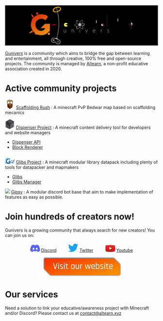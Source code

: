 ![](https://raw.githubusercontent.com/Gunivers/.github/main/profile/img/banner.png)

 [Gunivers](https://raw.githubusercontent.com/Gunivers/.github/main/profile/img/banner.png) is a community which aims to bridge the gap between learning and entertainment, all through creative, 100% free and open-source projects. The community is managed by [Altearn](https://altearn.xyz), a non-profit educative association created in 2020.

# Active community projects

![](https://raw.githubusercontent.com/Gunivers/.github/main/profile/img/Scaff32x.png) [Scaffolding Rush](https://github.com/Gunivers/Scaffolding-Rush) : A minecraft PvP Bedwar map based on scaffolding mecanics

![](https://raw.githubusercontent.com/Gunivers/.github/main/profile/img/Dispenser32x.png) [Dispenser Project](https://github.com/Dispenser-Projects) : A minecraft content delivery tool for developers and website managers
  - [Dispenser API](https://github.com/Dispenser-Projects/Dispenser-API)
  - [Block Renderer](https://github.com/Dispenser-Projects/Minecraft-Block-Renderer)

![](https://raw.githubusercontent.com/Gunivers/.github/main/profile/img/Glib32x.png) [Glibs Project](https://github.com/Gunivers/Glibs) : A minecraft modular library datapack including plenty of tools for datapacker and mapmakers
  - [Glibs](https://github.com/Gunivers/Glibs)
  - [Glibs Manager](https://github.com/Gunivers/Glib-Manager)

![](https://user-images.githubusercontent.com/12165342/184382083-3c25d7cb-4616-49b3-ac8a-aaa1ab746953.png) [Gipsy](https://github.com/Gunivers/Gipsy) : A modular discord bot base that aim to make implementation of features as easy as possible.

# Join hundreds of creators now!
Gunivers is a growing community that always search for new creators! You can join us on:

<div align="center">

![](https://raw.githubusercontent.com/Gunivers/.github/main/profile/img/Discord32x.png) [Discord](https://discord.gg/E8qq6tN) ![](https://raw.githubusercontent.com/Gunivers/.github/main/profile/img/Spacer.png) ![](https://raw.githubusercontent.com/Gunivers/.github/main/profile/img/Twitter32x.png) [Twitter](https://twitter.com/Gunivers_) ![](https://raw.githubusercontent.com/Gunivers/.github/main/profile/img/Spacer.png) ![](https://raw.githubusercontent.com/Gunivers/.github/main/profile/img/Youtube32x.png) [Youtube](https://www.youtube.com/c/Gunivers)

[![](https://raw.githubusercontent.com/Gunivers/.github/main/profile/img/Visit.png)](https://gunivers.net)

 </div>
 
# Our services

Need a solution to link your educative/awareness project with Minecraft and/or Discord? Please contact us at contact@altearn.xyz
